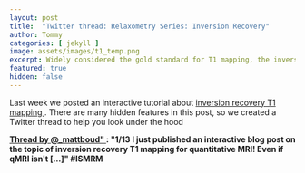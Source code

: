 ```yaml
---
layout: post
title:  "Twitter thread: Relaxometry Series: Inversion Recovery"
author: Tommy
categories: [ jekyll ]
image: assets/images/t1_temp.png
excerpt: Widely considered the gold standard for T1 mapping, the inversion recovery technique estimates T1 values by fitting the signal recovery curve acquired at different delays after an inversion pulse (180°). In a typical inversion recovery experiment (Figure 1), the magnetization at thermal equilibrium is inverted using a 180° RF pulse.
featured: true
hidden: false
---
```


Last week we posted an interactive tutorial about <a href="https://qmrlab.org/jekyll/2018/10/23/T1-mapping-inversion-recovery.html">inversion recovery T1 mapping </a>. There are many hidden features in this post, so we created a Twitter thread to help you look under the hood

<div id="tttt_1054727874119385088" data-option="1"><strong><a href="https://threadreaderapp.com/thread/1054727874119385088.html">Thread by <a href="https://twitter.com/_mattboud"> @_mattboud" </a>: "1/13 I just published an interactive blog post on the topic of inversion recovery T1 mapping for quantitative MRI! Even if qMRI isn't […]" #ISMRM</a></strong></div><script async src="https://threadreaderapp.com/embed/1054727874119385088.js" charset="utf-8"></script>
